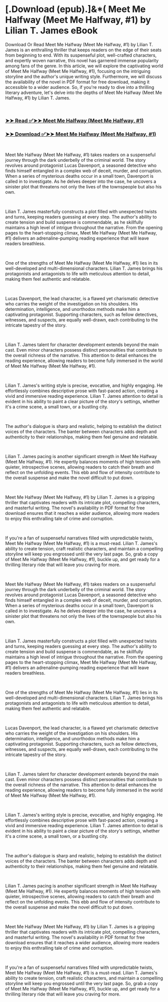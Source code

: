 # [.Download (epub).]&*( Meet Me Halfway (Meet Me Halfway, #1) by Lilian T. James eBook

<p>Download Or Read Meet Me Halfway (Meet Me Halfway, #1) by Lilian T. James is an enthralling thriller that keeps readers on the edge of their seats from beginning to end. With its suspenseful plot, well-crafted characters, and expertly woven narrative, this novel has garnered immense popularity among fans of the genre. In this article, we will explore the captivating world of Meet Me Halfway (Meet Me Halfway, #1), focusing on the intriguing storyline and the author's unique writing style. Furthermore, we will discuss the availability of the novel in PDF format for free download, making it accessible to a wider audience. So, if you're ready to dive into a thrilling literary adventure, let's delve into the depths of Meet Me Halfway (Meet Me Halfway, #1) by Lilian T. James.</p>
<p>&nbsp;</p>

### [➤➤ Read ✅➤➤ Meet Me Halfway (Meet Me Halfway, #1)](https://pdf2worldwide.blogspot.com/id/61199573)

### [➤➤ Download ✅➤➤ Meet Me Halfway (Meet Me Halfway, #1)](https://pdf2worldwide.blogspot.com/id/61199573)

<p>&nbsp;</p>
<p>Meet Me Halfway (Meet Me Halfway, #1) takes readers on a suspenseful journey through the dark underbelly of the criminal world. The story revolves around protagonist Lucas Davenport, a seasoned detective who finds himself entangled in a complex web of deceit, murder, and corruption. When a series of mysterious deaths occur in a small town, Davenport is called in to investigate. As he delves deeper into the case, he uncovers a sinister plot that threatens not only the lives of the townspeople but also his own.</p>
<p>&nbsp;</p>
<p>Lilian T. James masterfully constructs a plot filled with unexpected twists and turns, keeping readers guessing at every step. The author's ability to create tension and build suspense is commendable, as he skillfully maintains a high level of intrigue throughout the narrative. From the opening pages to the heart-stopping climax, Meet Me Halfway (Meet Me Halfway, #1) delivers an adrenaline-pumping reading experience that will leave readers breathless.</p>
<p>&nbsp;</p>
<p>One of the strengths of Meet Me Halfway (Meet Me Halfway, #1) lies in its well-developed and multi-dimensional characters. Lilian T. James brings his protagonists and antagonists to life with meticulous attention to detail, making them feel authentic and relatable.</p>
<p>&nbsp;</p>
<p>Lucas Davenport, the lead character, is a flawed yet charismatic detective who carries the weight of the investigation on his shoulders. His determination, intelligence, and unorthodox methods make him a captivating protagonist. Supporting characters, such as fellow detectives, witnesses, and suspects, are equally well-drawn, each contributing to the intricate tapestry of the story.</p>
<p>&nbsp;</p>
<p>Lilian T. James talent for character development extends beyond the main cast. Even minor characters possess distinct personalities that contribute to the overall richness of the narrative. This attention to detail enhances the reading experience, allowing readers to become fully immersed in the world of Meet Me Halfway (Meet Me Halfway, #1).</p>
<p>&nbsp;</p>
<p>Lilian T. James's writing style is precise, evocative, and highly engaging. He effortlessly combines descriptive prose with fast-paced action, creating a vivid and immersive reading experience. Lilian T. James attention to detail is evident in his ability to paint a clear picture of the story's settings, whether it's a crime scene, a small town, or a bustling city.</p>
<p>&nbsp;</p>
<p>The author's dialogue is sharp and realistic, helping to establish the distinct voices of the characters. The banter between characters adds depth and authenticity to their relationships, making them feel genuine and relatable.</p>
<p>&nbsp;</p>
<p>Lilian T. James pacing is another significant strength in Meet Me Halfway (Meet Me Halfway, #1). He expertly balances moments of high tension with quieter, introspective scenes, allowing readers to catch their breath and reflect on the unfolding events. This ebb and flow of intensity contribute to the overall suspense and make the novel difficult to put down.</p>
<p>&nbsp;</p>
<p>Meet Me Halfway (Meet Me Halfway, #1) by Lilian T. James is a gripping thriller that captivates readers with its intricate plot, compelling characters, and masterful writing. The novel's availability in PDF format for free download ensures that it reaches a wider audience, allowing more readers to enjoy this enthralling tale of crime and corruption.</p>
<p>&nbsp;</p>
<p>If you're a fan of suspenseful narratives filled with unpredictable twists, Meet Me Halfway (Meet Me Halfway, #1) is a must-read. Lilian T. James's ability to create tension, craft realistic characters, and maintain a compelling storyline will keep you engrossed until the very last page. So, grab a copy of Meet Me Halfway (Meet Me Halfway, #1), buckle up, and get ready for a thrilling literary ride that will leave you craving for more.</p>
<p>&nbsp;</p>
<p>Meet Me Halfway (Meet Me Halfway, #1) takes readers on a suspenseful journey through the dark underbelly of the criminal world. The story revolves around protagonist Lucas Davenport, a seasoned detective who finds himself entangled in a complex web of deceit, murder, and corruption. When a series of mysterious deaths occur in a small town, Davenport is called in to investigate. As he delves deeper into the case, he uncovers a sinister plot that threatens not only the lives of the townspeople but also his own.</p>
<p>&nbsp;</p>
<p>Lilian T. James masterfully constructs a plot filled with unexpected twists and turns, keeping readers guessing at every step. The author's ability to create tension and build suspense is commendable, as he skillfully maintains a high level of intrigue throughout the narrative. From the opening pages to the heart-stopping climax, Meet Me Halfway (Meet Me Halfway, #1) delivers an adrenaline-pumping reading experience that will leave readers breathless.</p>
<p>&nbsp;</p>
<p>One of the strengths of Meet Me Halfway (Meet Me Halfway, #1) lies in its well-developed and multi-dimensional characters. Lilian T. James brings his protagonists and antagonists to life with meticulous attention to detail, making them feel authentic and relatable.</p>
<p>&nbsp;</p>
<p>Lucas Davenport, the lead character, is a flawed yet charismatic detective who carries the weight of the investigation on his shoulders. His determination, intelligence, and unorthodox methods make him a captivating protagonist. Supporting characters, such as fellow detectives, witnesses, and suspects, are equally well-drawn, each contributing to the intricate tapestry of the story.</p>
<p>&nbsp;</p>
<p>Lilian T. James talent for character development extends beyond the main cast. Even minor characters possess distinct personalities that contribute to the overall richness of the narrative. This attention to detail enhances the reading experience, allowing readers to become fully immersed in the world of Meet Me Halfway (Meet Me Halfway, #1).</p>
<p>&nbsp;</p>
<p>Lilian T. James's writing style is precise, evocative, and highly engaging. He effortlessly combines descriptive prose with fast-paced action, creating a vivid and immersive reading experience. Lilian T. James attention to detail is evident in his ability to paint a clear picture of the story's settings, whether it's a crime scene, a small town, or a bustling city.</p>
<p>&nbsp;</p>
<p>The author's dialogue is sharp and realistic, helping to establish the distinct voices of the characters. The banter between characters adds depth and authenticity to their relationships, making them feel genuine and relatable.</p>
<p>&nbsp;</p>
<p>Lilian T. James pacing is another significant strength in Meet Me Halfway (Meet Me Halfway, #1). He expertly balances moments of high tension with quieter, introspective scenes, allowing readers to catch their breath and reflect on the unfolding events. This ebb and flow of intensity contribute to the overall suspense and make the novel difficult to put down.</p>
<p>&nbsp;</p>
<p>Meet Me Halfway (Meet Me Halfway, #1) by Lilian T. James is a gripping thriller that captivates readers with its intricate plot, compelling characters, and masterful writing. The novel's availability in PDF format for free download ensures that it reaches a wider audience, allowing more readers to enjoy this enthralling tale of crime and corruption.</p>
<p>&nbsp;</p>
<p>If you're a fan of suspenseful narratives filled with unpredictable twists, Meet Me Halfway (Meet Me Halfway, #1) is a must-read. Lilian T. James's ability to create tension, craft realistic characters, and maintain a compelling storyline will keep you engrossed until the very last page. So, grab a copy of Meet Me Halfway (Meet Me Halfway, #1), buckle up, and get ready for a thrilling literary ride that will leave you craving for more.</p>
<p>&nbsp;</p>
